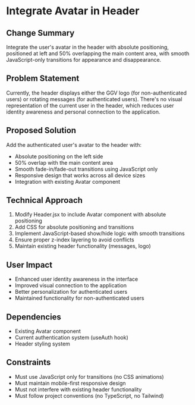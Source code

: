 # Integrate Avatar in Header

## Change Summary
Integrate the user's avatar in the header with absolute positioning, positioned at left and 50% overlapping the main content area, with smooth JavaScript-only transitions for appearance and disappearance.

## Problem Statement
Currently, the header displays either the GGV logo (for non-authenticated users) or rotating messages (for authenticated users). There's no visual representation of the current user in the header, which reduces user identity awareness and personal connection to the application.

## Proposed Solution
Add the authenticated user's avatar to the header with:
- Absolute positioning on the left side
- 50% overlap with the main content area
- Smooth fade-in/fade-out transitions using JavaScript only
- Responsive design that works across all device sizes
- Integration with existing Avatar component

## Technical Approach
1. Modify Header.jsx to include Avatar component with absolute positioning
2. Add CSS for absolute positioning and transitions
3. Implement JavaScript-based show/hide logic with smooth transitions
4. Ensure proper z-index layering to avoid conflicts
5. Maintain existing header functionality (messages, logo)

## User Impact
- Enhanced user identity awareness in the interface
- Improved visual connection to the application
- Better personalization for authenticated users
- Maintained functionality for non-authenticated users

## Dependencies
- Existing Avatar component
- Current authentication system (useAuth hook)
- Header styling system

## Constraints
- Must use JavaScript only for transitions (no CSS animations)
- Must maintain mobile-first responsive design
- Must not interfere with existing header functionality
- Must follow project conventions (no TypeScript, no Tailwind)